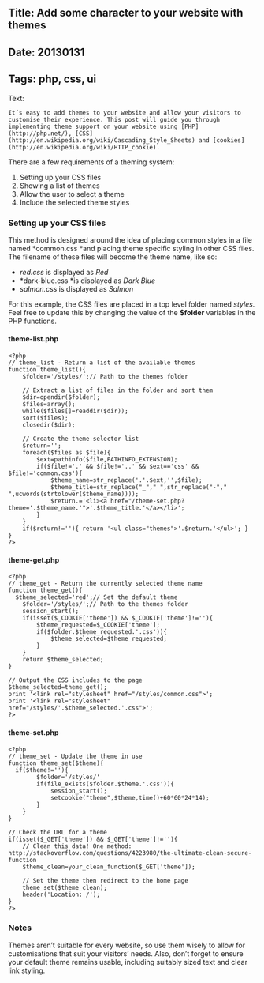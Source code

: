 Title: Add some character to your website with themes
----
Date: 20130131
----
Tags: php, css, ui
----
Text:

	It’s easy to add themes to your website and allow your visitors to customise their experience. This post will guide you through implementing theme support on your website using [PHP](http://php.net/), [CSS](http://en.wikipedia.org/wiki/Cascading_Style_Sheets) and [cookies](http://en.wikipedia.org/wiki/HTTP_cookie).
There are a few requirements of a theming system:

1. Setting up your CSS files
2. Showing a list of themes
3. Allow the user to select a theme
4. Include the selected theme styles

### Setting up your CSS files
This method is designed around the idea of placing common styles in a file named *common.css *and placing theme specific styling in other CSS files. The filename of these files will become the theme name, like so:

- *red.css* is displayed as *Red*
- *dark-blue.css *is displayed as *Dark Blue*
- *salmon.css* is displayed as *Salmon*

For this example, the CSS files are placed in a top level folder named *styles*. Feel free to update this by changing the value of the **$folder** variables in the PHP functions.

#### theme-list.php
	<?php
	// theme_list - Return a list of the available themes
	function theme_list(){
		$folder='/styles/';// Path to the themes folder
		
		// Extract a list of files in the folder and sort them
		$dir=opendir($folder);
		$files=array();
		while($files[]=readdir($dir));
		sort($files);
		closedir($dir);
		
		// Create the theme selector list
		$return='';
		foreach($files as $file){
			$ext=pathinfo($file,PATHINFO_EXTENSION);
			if($file!='.' && $file!='..' && $ext=='css' && $file!='common.css'){
				$theme_name=str_replace('.'.$ext,'',$file);
				$theme_title=str_replace("_"," ",str_replace("-"," ",ucwords(strtolower($theme_name))));
				$return.='<li><a href="/theme-set.php?theme='.$theme_name.'">'.$theme_title.'</a></li>';
			}
		}
		if($return!=''){ return '<ul class="themes">'.$return.'</ul>'; }
	}
	?>
	
#### theme-get.php
	<?php
	// theme_get - Return the currently selected theme name
	function theme_get(){
	  $theme_selected='red';// Set the default theme
		$folder='/styles/';// Path to the themes folder
		session_start();
		if(isset($_COOKIE['theme']) && $_COOKIE['theme']!=''){
			$theme_requested=$_COOKIE['theme'];
			if($folder.$theme_requested.'.css')){
				$theme_selected=$theme_requested;
			}
		}
		return $theme_selected;
	}
	
	// Output the CSS includes to the page
	$theme_selected=theme_get();
	print '<link rel="stylesheet" href="/styles/common.css">';
	print '<link rel="stylesheet" href="/styles/'.$theme_selected.'.css">';
	?>

#### theme-set.php
	<?php
	// theme_set - Update the theme in use
	function theme_set($theme){
	  if($theme!=''){
			$folder='/styles/'
			if(file_exists($folder.$theme.'.css')){
				session_start();
				setcookie("theme",$theme,time()+60*60*24*14);
			}
		}
	}
	
	// Check the URL for a theme
	if(isset($_GET['theme']) && $_GET['theme']!=''){
		// Clean this data! One method: http://stackoverflow.com/questions/4223980/the-ultimate-clean-secure-function
		$theme_clean=your_clean_function($_GET['theme']);
		
		// Set the theme then redirect to the home page
		theme_set($theme_clean);
		header('Location: /');
	}
	?>

### Notes
Themes aren’t suitable for every website, so use them wisely to allow for customisations that suit your visitors’ needs. Also, don’t forget to ensure your default theme remains usable, including suitably sized text and clear link styling.